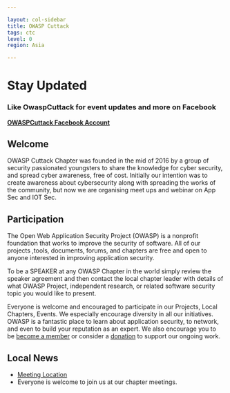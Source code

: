 ```yaml
---

layout: col-sidebar
title: OWASP Cuttack
tags: ctc
level: 0
region: Asia

---
```


# **Stay Updated**

### Like OwaspCuttack for event updates and more on Facebook
**[OWASPCuttack Facebook Account](https://www.facebook.com/OwaspCuttack/)**

## Welcome
OWASP Cuttack Chapter was founded in the mid of 2016 by a group of security passionated youngsters to share the knowledge for cyber security, and spread cyber awareness, free of cost. Initially our intention was to create awareness about cybersecurity along with spreading the works of the community, but now we are organising meet ups and webinar on App Sec and IOT Sec.
## Participation
The Open Web Application Security Project (OWASP) is a nonprofit foundation that works to improve the security of software. All of our projects ,tools, documents, forums, and chapters are free and open to anyone interested in improving application security. 

To be a SPEAKER at any OWASP Chapter in the world simply review the speaker agreement and then contact the local chapter leader with details of what OWASP Project, independent research, or related software security topic you would like to present.

Everyone is welcome and encouraged to participate in our Projects, Local Chapters, Events. We especially encourage diversity in all our initiatives. OWASP is a fantastic place to learn about application security, to network, and even to build your reputation as an expert. We also encourage you to be [become a member](/membership) or consider a [donation](/donate) to support our ongoing work.

## Local News
- [Meeting Location](https://owasp.org/www-chapter-cuttack/#div-nextmeeting)
- Everyone is welcome to join us at our chapter meetings.
